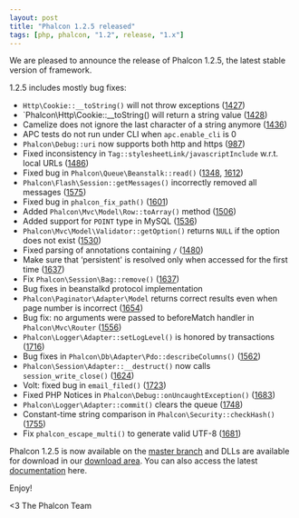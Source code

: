 ```yaml
---
layout: post
title: "Phalcon 1.2.5 released"
tags: [php, phalcon, "1.2", release, "1.x"]
---
```


We are pleased to announce the release of Phalcon 1.2.5, the latest stable version of framework.

1.2.5 includes mostly bug fixes:

<!--more-->
- `Http\Cookie::__toString()` will not throw exceptions ([1427](https://github.com/phalcon/cphalcon/issues/1427))
- `Phalcon\Http\Cookie::__toString() will return a string value ([1428](https://github.com/phalcon/cphalcon/issues/1428))
- Camelize does not ignore the last character of a string anymore ([1436](https://github.com/phalcon/cphalcon/issues/1436))
- APC tests do not run under CLI when `apc.enable_cli` is 0 
- `Phalcon\Debug::uri` now supports both http and https ([987](https://github.com/phalcon/cphalcon/issues/987))
- Fixed inconsistency in `Tag::stylesheetLink/javascriptInclude` w.r.t. local URLs ([1486](https://github.com/phalcon/cphalcon/issues/1486))
- Fixed bug in `Phalcon\Queue\Beanstalk::read()` ([1348](https://github.com/phalcon/cphalcon/issues/1348), [1612](https://github.com/phalcon/cphalcon/issues/1612))
- `Phalcon\Flash\Session::getMessages()` incorrectly removed all messages ([1575](https://github.com/phalcon/cphalcon/issues/1575))
- Fixed bug in `phalcon_fix_path()` ([1601](https://github.com/phalcon/cphalcon/issues/1601))
- Added `Phalcon\Mvc\Model\Row::toArray()` method ([1506](https://github.com/phalcon/cphalcon/issues/1506))
- Added support for `POINT` type in MySQL ([1536](https://github.com/phalcon/cphalcon/issues/1536))
- `Phalcon\Mvc\Model\Validator::getOption()` returns `NULL` if the option does not exist ([1530](https://github.com/phalcon/cphalcon/issues/1530))
- Fixed parsing of annotations containing `/` ([1480](https://github.com/phalcon/cphalcon/issues/1480))
- Make sure that ‘persistent' is resolved only when accessed for the first time ([1637](https://github.com/phalcon/cphalcon/issues/1637))
- Fix `Phalcon\Session\Bag::remove()` ([1637](https://github.com/phalcon/cphalcon/issues/1637))
- Bug fixes in beanstalkd protocol implementation
- `Phalcon\Paginator\Adapter\Model` returns correct results even when page number is incorrect ([1654](https://github.com/phalcon/cphalcon/issues/1654))
- Bug fix: no arguments were passed to beforeMatch handler in `Phalcon\Mvc\Router` ([1556](https://github.com/phalcon/cphalcon/issues/1556))
- `Phalcon\Logger\Adapter::setLogLevel()` is honored by transactions ([1716](https://github.com/phalcon/cphalcon/issues/1716))
- Bug fixes in `Phalcon\Db\Adapter\Pdo::describeColumns()` ([1562](https://github.com/phalcon/cphalcon/issues/1562))
- `Phalcon\Session\Adapter::__destruct()` now calls `session_write_close()` ([1624](https://github.com/phalcon/cphalcon/issues/1624))
- Volt: fixed bug in `email_filed()` ([1723](https://github.com/phalcon/cphalcon/issues/1723))
- Fixed PHP Notices in `Phalcon\Debug::onUncaughtException()` ([1683](https://github.com/phalcon/cphalcon/issues/1683))
- `Phalcon\Logger\Adapter::commit()` clears the queue ([1748](https://github.com/phalcon/cphalcon/issues/1748))
- Constant-time string comparison in `Phalcon\Security::checkHash()` ([1755](https://github.com/phalcon/cphalcon/issues/1755))
- Fix `phalcon_escape_multi()` to generate valid UTF-8 ([1681](https://github.com/phalcon/cphalcon/issues/1681))

Phalcon 1.2.5 is now available on the 
[master branch](https://github.com/phalcon/cphalcon) and DLLs are available for download in our [download area](https://phalcon.io/download). You can also access the latest [documentation](https://docs.phalcon.io) here.

Enjoy!


<3 The Phalcon Team

